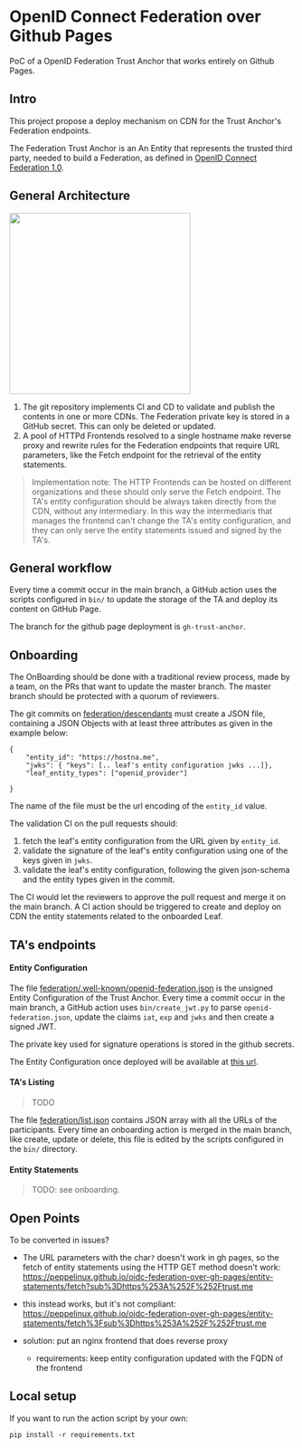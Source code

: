 # OpenID Connect Federation over Github Pages

PoC of a OpenID Federation Trust Anchor that works entirely on Github Pages.


## Intro

This project propose a deploy mechanism on CDN for the Trust Anchor's Federation endpoints.

The Federation Trust Anchor is an An Entity that represents the trusted third party, needed to build a Federation,
as defined in [OpenID Connect Federation 1.0](https://openid.net/specs/openid-connect-federation-1_0.html).

## General  Architecture
<img src="https://user-images.githubusercontent.com/1297620/195827852-014e6a15-37d0-4260-8a5a-16e3c1e67cd4.png" alt="" data-canonical-src="https://user-images.githubusercontent.com/1297620/195827852-014e6a15-37d0-4260-8a5a-16e3c1e67cd4.png" width="320"/>

1. The git repository implements CI and CD to validate and publish the contents in one or more CDNs. The Federation private key is stored in a GitHub secret. This can only be deleted or updated.
2. A pool of HTTPd Frontends resolved to a single hostname make reverse proxy and rewrite rules for the Federation endpoints that require URL parameters, like the Fetch endpoint for the retrieval of the entity statements. 


> Implementation note: The HTTP Frontends can be hosted on different organizations and these should only serve the Fetch endpoint. The TA's entity configuration should be always taken directly from the CDN, without any intermediary. In this way the intermediaris that manages the frontend can't change the TA's entity configuration, and they can only serve the entity statements issued and signed by the TA's.


## General workflow

Every time a commit occur in the main branch,
a GitHub action uses the scripts configured in `bin/` 
to update the storage of the TA and deploy its content on GitHub Page.

The branch for the github page deployment is `gh-trust-anchor`.

## Onboarding

The OnBoarding should be done with a traditional review process, made by a team, 
on the PRs that want to update the master branch.
The master branch should be protected with a quorum of reviewers.

The git commits on [federation/descendants](federation/descendants) must create a
JSON file, containing a JSON Objects with at least three attributes as given in the example below:

````
{
    "entity_id": "https://hostna.me",
    "jwks": { "keys": [.. leaf's entity configuration jwks ...]},
    "leaf_entity_types": ["openid_provider"]

}
````
The name of the file must be the url encoding of the `entity_id` value.

The validation CI on the pull requests should:

1. fetch the leaf's entity configuration from the URL given by `entity_id`.
2. validate the signature of the leaf's entity configuration using one of the keys given in `jwks`.
3. validate the leaf's entity configuration, following the given json-schema and the entity types given in the commit.

The CI would let the reviewers to approve the pull request and merge it on the main branch.
A CI action should be triggered to create and deploy on CDN the entity statements related to the onboarded Leaf.

## TA's endpoints

#### Entity Configuration

The file [federation/.well-known/openid-federation.json](federation/.well-known)
is the unsigned Entity Configuration of the Trust Anchor. Every time a commit occur in the main branch,
a GitHub action uses `bin/create_jwt.py` to parse `openid-federation.json`,
update the claims `iat`, `exp` and `jwks` and then create a signed JWT.

The private key used for signature operations is stored in the github secrets.

The Entity Configuration once deployed will be available at 
[this url](https://peppelinux.github.io/oidc-federation-over-gh-pages/.well-known/openid-federation).


#### TA's Listing

> TODO

The file [federation/list.json](federation/list.json) contains JSON array with all the 
URLs of the participants. Every time an onboarding action is merged in the main branch, like create, update or delete, 
this file is edited by the scripts configured in the `bin/` directory.

#### Entity Statements

> TODO: see onboarding.


## Open Points

To be converted in issues?

- The URL parameters with the char`?` doesn't work in gh pages, so the fetch of entity statements using the HTTP GET method doesn't work: 
        https://peppelinux.github.io/oidc-federation-over-gh-pages/entity-statements/fetch?sub%3Dhttps%253A%252F%252Ftrust.me
        
- this instead works, but it's not compliant: 
        https://peppelinux.github.io/oidc-federation-over-gh-pages/entity-statements/fetch%3Fsub%3Dhttps%253A%252F%252Ftrust.me

- solution: put an nginx frontend that does reverse proxy
  - requirements: keep entity configuration updated with the FQDN of the frontend


## Local setup

If you want to run the action script by your own:
````
pip install -r requirements.txt
````


